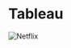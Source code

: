 # Tableau
![Netflix](https://github.com/zemarloper/Tableau/assets/87685877/e6ed45d6-abff-45b9-90f3-878d05c8e356)
